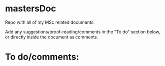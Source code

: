 # mastersDoc

Repo with all of my MSc related documents.

Add any suggestions/proof-reading/comments in the "To do" section below, or directly inside the document as comments.

# To do/comments:

